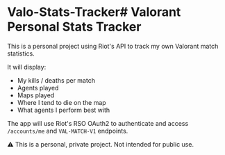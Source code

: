 # Valo-Stats-Tracker# Valorant Personal Stats Tracker

This is a personal project using Riot's API to track my own Valorant match statistics.

It will display:
- My kills / deaths per match
- Agents played
- Maps played
- Where I tend to die on the map
- What agents I perform best with

The app will use Riot's RSO OAuth2 to authenticate and access `/accounts/me` and `VAL-MATCH-V1` endpoints.

⚠️ This is a personal, private project. Not intended for public use.
